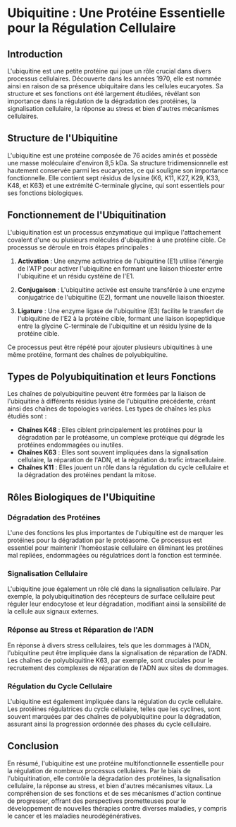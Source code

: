 # Ubiquitine : Une Protéine Essentielle pour la Régulation Cellulaire

## Introduction

L'ubiquitine est une petite protéine qui joue un rôle crucial dans divers processus cellulaires. Découverte dans les années 1970, elle est nommée ainsi en raison de sa présence ubiquitaire dans les cellules eucaryotes. Sa structure et ses fonctions ont été largement étudiées, révélant son importance dans la régulation de la dégradation des protéines, la signalisation cellulaire, la réponse au stress et bien d'autres mécanismes cellulaires.

## Structure de l'Ubiquitine

L'ubiquitine est une protéine composée de 76 acides aminés et possède une masse moléculaire d'environ 8,5 kDa. Sa structure tridimensionnelle est hautement conservée parmi les eucaryotes, ce qui souligne son importance fonctionnelle. Elle contient sept résidus de lysine (K6, K11, K27, K29, K33, K48, et K63) et une extrémité C-terminale glycine, qui sont essentiels pour ses fonctions biologiques.

## Fonctionnement de l'Ubiquitination

L'ubiquitination est un processus enzymatique qui implique l'attachement covalent d'une ou plusieurs molécules d'ubiquitine à une protéine cible. Ce processus se déroule en trois étapes principales :

1. **Activation** : Une enzyme activatrice de l'ubiquitine (E1) utilise l'énergie de l'ATP pour activer l'ubiquitine en formant une liaison thioester entre l'ubiquitine et un résidu cystéine de l'E1.

2. **Conjugaison** : L'ubiquitine activée est ensuite transférée à une enzyme conjugatrice de l'ubiquitine (E2), formant une nouvelle liaison thioester.

3. **Ligature** : Une enzyme ligase de l'ubiquitine (E3) facilite le transfert de l'ubiquitine de l'E2 à la protéine cible, formant une liaison isopeptidique entre la glycine C-terminale de l'ubiquitine et un résidu lysine de la protéine cible.

Ce processus peut être répété pour ajouter plusieurs ubiquitines à une même protéine, formant des chaînes de polyubiquitine.

## Types de Polyubiquitination et leurs Fonctions

Les chaînes de polyubiquitine peuvent être formées par la liaison de l'ubiquitine à différents résidus lysine de l'ubiquitine précédente, créant ainsi des chaînes de topologies variées. Les types de chaînes les plus étudiés sont :

- **Chaînes K48** : Elles ciblent principalement les protéines pour la dégradation par le protéasome, un complexe protéique qui dégrade les protéines endommagées ou inutiles.
- **Chaînes K63** : Elles sont souvent impliquées dans la signalisation cellulaire, la réparation de l'ADN, et la régulation du trafic intracellulaire.
- **Chaînes K11** : Elles jouent un rôle dans la régulation du cycle cellulaire et la dégradation des protéines pendant la mitose.

## Rôles Biologiques de l'Ubiquitine

### Dégradation des Protéines

L'une des fonctions les plus importantes de l'ubiquitine est de marquer les protéines pour la dégradation par le protéasome. Ce processus est essentiel pour maintenir l'homéostasie cellulaire en éliminant les protéines mal repliées, endommagées ou régulatrices dont la fonction est terminée.

### Signalisation Cellulaire

L'ubiquitine joue également un rôle clé dans la signalisation cellulaire. Par exemple, la polyubiquitination des récepteurs de surface cellulaire peut réguler leur endocytose et leur dégradation, modifiant ainsi la sensibilité de la cellule aux signaux externes.

### Réponse au Stress et Réparation de l'ADN

En réponse à divers stress cellulaires, tels que les dommages à l'ADN, l'ubiquitine peut être impliquée dans la signalisation de réparation de l'ADN. Les chaînes de polyubiquitine K63, par exemple, sont cruciales pour le recrutement des complexes de réparation de l'ADN aux sites de dommages.

### Régulation du Cycle Cellulaire

L'ubiquitine est également impliquée dans la régulation du cycle cellulaire. Les protéines régulatrices du cycle cellulaire, telles que les cyclines, sont souvent marquées par des chaînes de polyubiquitine pour la dégradation, assurant ainsi la progression ordonnée des phases du cycle cellulaire.

## Conclusion

En résumé, l'ubiquitine est une protéine multifonctionnelle essentielle pour la régulation de nombreux processus cellulaires. Par le biais de l'ubiquitination, elle contrôle la dégradation des protéines, la signalisation cellulaire, la réponse au stress, et bien d'autres mécanismes vitaux. La compréhension de ses fonctions et de ses mécanismes d'action continue de progresser, offrant des perspectives prometteuses pour le développement de nouvelles thérapies contre diverses maladies, y compris le cancer et les maladies neurodégénératives.